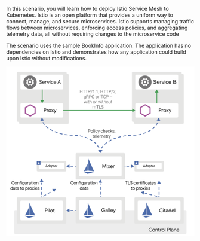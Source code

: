 In this scenario, you will learn how to deploy Istio Service Mesh to Kubernetes. Istio is an open platform that provides a uniform way to connect, manage, and secure microservices. Istio supports managing traffic flows between microservices, enforcing access policies, and aggregating telemetry data, all without requiring changes to the microservice code


The scenario uses the sample BookInfo application. The application has no dependencies on Istio and demonstrates how any application could build upon Istio without modifications.

![Arch](assets/istio-arch.png)